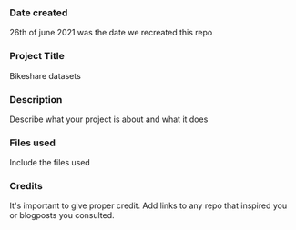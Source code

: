 
### Date created
26th of june 2021 was the date we recreated this repo

### Project Title
Bikeshare datasets

### Description
Describe what your project is about and what it does

### Files used
Include the files used

### Credits
It's important to give proper credit. Add links to any repo that inspired you or blogposts you consulted.

